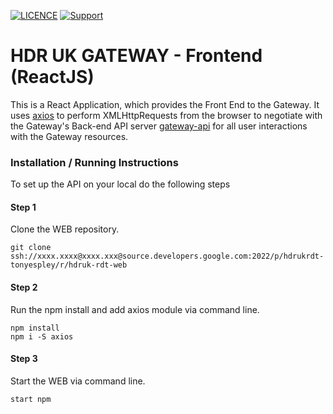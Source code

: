
[![LICENCE](https://img.shields.io/github/license/HDRUK/gateway-web)](https://github.com/HDRUK/gateway-web/blob/master/LICENSE)
[![Support](https://img.shields.io/badge/Supported%20By-HDR%20UK-blue)](https://hdruk.ac.uk)

# HDR UK GATEWAY - Frontend (ReactJS)

This is a React Application, which provides the Front End to the Gateway. It uses [axios](https://www.npmjs.com/package/axios) to perform XMLHttpRequests from the browser to negotiate with the Gateway's Back-end API server [gateway-api](https://github.com/HDRUK/gateway-api) for all user interactions with the Gateway resources.

### Installation / Running Instructions

To set up the API on your local do the following steps

#### Step 1
Clone the WEB repository.

`git clone ssh://xxxx.xxxx@xxxx.xxx@source.developers.google.com:2022/p/hdrukrdt-tonyespley/r/hdruk-rdt-web`

#### Step 2 
Run the npm install and add axios module via command line.
```
npm install
npm i -S axios
```

#### Step 3
Start the WEB via command line.

`start npm`